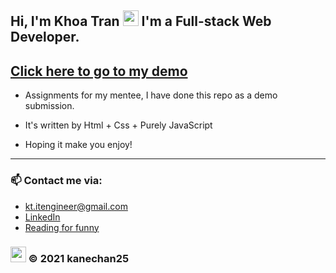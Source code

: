 ## Hi, I'm Khoa Tran <img src="https://media.giphy.com/media/hvRJCLFzcasrR4ia7z/giphy.gif" width="25px"> I'm a Full-stack Web Developer.

## <a href="https://kanechan25.github.io/Assignment_Modal_Box/" target="_blank" rel="noopener noreferrer" title="https://kanechan25.github.io/Assignment_Modal_Box/">Click here to go to my demo</a>

- Assignments for my mentee, I have done this repo as a demo submission.
- It's written by Html + Css + Purely JavaScript

- Hoping it make you enjoy!

---

### 📫 Contact me via:

- kt.itengineer@gmail.com
- [LinkedIn](https://www.linkedin.com/in/kanechan2593/)
- [Reading for funny](https://ngoatv.blogspot.com/)

### <img src="https://github.com/kanechan25/kanechan25/blob/main/img/interface/logo_transparent_ok.png" width="25px"> © 2021 kanechan25
